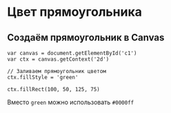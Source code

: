 # Цвет прямоугольника
## Создаём прямоугольник в Canvas

    var canvas = document.getElementById('c1')
    var ctx = canvas.getContext('2d')

    // Заливаем прямоугольник цветом
    ctx.fillStyle = 'green'

    ctx.fillRect(100, 50, 125, 75)

Вместо `green` можно использовать `#0000ff`
